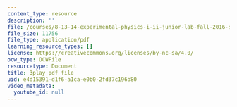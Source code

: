 ```yaml
---
content_type: resource
description: ''
file: /courses/8-13-14-experimental-physics-i-ii-junior-lab-fall-2016-spring-2017/e4d15391d1f6a1cae0b02fd37c196b80_bHTpiafiYsY.pdf
file_size: 11756
file_type: application/pdf
learning_resource_types: []
license: https://creativecommons.org/licenses/by-nc-sa/4.0/
ocw_type: OCWFile
resourcetype: Document
title: 3play pdf file
uid: e4d15391-d1f6-a1ca-e0b0-2fd37c196b80
video_metadata:
  youtube_id: null
---
```

